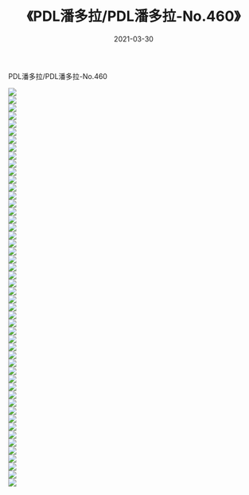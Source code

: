 ﻿---
layout: post
title:  《PDL潘多拉/PDL潘多拉-No.460》
date:   2021-03-30
img: http://img.660000.xyz/Sharelink/网络美图/2021/PDL潘多拉/PDL潘多拉-No.460/000.jpg
categories: [美女, 清纯, 唯美]
---

PDL潘多拉/PDL潘多拉-No.460

 ![](http://img.660000.xyz/Sharelink/网络美图/2021/PDL潘多拉/PDL潘多拉-No.460/001.jpg) <br>![](http://img.660000.xyz/Sharelink/网络美图/2021/PDL潘多拉/PDL潘多拉-No.460/002.jpg) <br>![](http://img.660000.xyz/Sharelink/网络美图/2021/PDL潘多拉/PDL潘多拉-No.460/003.jpg) <br>![](http://img.660000.xyz/Sharelink/网络美图/2021/PDL潘多拉/PDL潘多拉-No.460/004.jpg) <br>![](http://img.660000.xyz/Sharelink/网络美图/2021/PDL潘多拉/PDL潘多拉-No.460/005.jpg) <br>![](http://img.660000.xyz/Sharelink/网络美图/2021/PDL潘多拉/PDL潘多拉-No.460/006.jpg) <br>![](http://img.660000.xyz/Sharelink/网络美图/2021/PDL潘多拉/PDL潘多拉-No.460/007.jpg) <br>![](http://img.660000.xyz/Sharelink/网络美图/2021/PDL潘多拉/PDL潘多拉-No.460/008.jpg) <br>![](http://img.660000.xyz/Sharelink/网络美图/2021/PDL潘多拉/PDL潘多拉-No.460/009.jpg) <br>![](http://img.660000.xyz/Sharelink/网络美图/2021/PDL潘多拉/PDL潘多拉-No.460/010.jpg) <br>![](http://img.660000.xyz/Sharelink/网络美图/2021/PDL潘多拉/PDL潘多拉-No.460/011.jpg) <br>![](http://img.660000.xyz/Sharelink/网络美图/2021/PDL潘多拉/PDL潘多拉-No.460/012.jpg) <br>![](http://img.660000.xyz/Sharelink/网络美图/2021/PDL潘多拉/PDL潘多拉-No.460/013.jpg) <br>![](http://img.660000.xyz/Sharelink/网络美图/2021/PDL潘多拉/PDL潘多拉-No.460/014.jpg) <br>![](http://img.660000.xyz/Sharelink/网络美图/2021/PDL潘多拉/PDL潘多拉-No.460/015.jpg) <br>![](http://img.660000.xyz/Sharelink/网络美图/2021/PDL潘多拉/PDL潘多拉-No.460/016.jpg) <br>![](http://img.660000.xyz/Sharelink/网络美图/2021/PDL潘多拉/PDL潘多拉-No.460/017.jpg) <br>![](http://img.660000.xyz/Sharelink/网络美图/2021/PDL潘多拉/PDL潘多拉-No.460/018.jpg) <br>![](http://img.660000.xyz/Sharelink/网络美图/2021/PDL潘多拉/PDL潘多拉-No.460/019.jpg) <br>![](http://img.660000.xyz/Sharelink/网络美图/2021/PDL潘多拉/PDL潘多拉-No.460/020.jpg) <br>![](http://img.660000.xyz/Sharelink/网络美图/2021/PDL潘多拉/PDL潘多拉-No.460/021.jpg) <br>![](http://img.660000.xyz/Sharelink/网络美图/2021/PDL潘多拉/PDL潘多拉-No.460/022.jpg) <br>![](http://img.660000.xyz/Sharelink/网络美图/2021/PDL潘多拉/PDL潘多拉-No.460/023.jpg) <br>![](http://img.660000.xyz/Sharelink/网络美图/2021/PDL潘多拉/PDL潘多拉-No.460/024.jpg) <br>![](http://img.660000.xyz/Sharelink/网络美图/2021/PDL潘多拉/PDL潘多拉-No.460/025.jpg) <br>![](http://img.660000.xyz/Sharelink/网络美图/2021/PDL潘多拉/PDL潘多拉-No.460/026.jpg) <br>![](http://img.660000.xyz/Sharelink/网络美图/2021/PDL潘多拉/PDL潘多拉-No.460/027.jpg) <br>![](http://img.660000.xyz/Sharelink/网络美图/2021/PDL潘多拉/PDL潘多拉-No.460/028.jpg) <br>![](http://img.660000.xyz/Sharelink/网络美图/2021/PDL潘多拉/PDL潘多拉-No.460/029.jpg) <br>![](http://img.660000.xyz/Sharelink/网络美图/2021/PDL潘多拉/PDL潘多拉-No.460/030.jpg) <br>![](http://img.660000.xyz/Sharelink/网络美图/2021/PDL潘多拉/PDL潘多拉-No.460/031.jpg) <br>![](http://img.660000.xyz/Sharelink/网络美图/2021/PDL潘多拉/PDL潘多拉-No.460/032.jpg) <br>![](http://img.660000.xyz/Sharelink/网络美图/2021/PDL潘多拉/PDL潘多拉-No.460/033.jpg) <br>![](http://img.660000.xyz/Sharelink/网络美图/2021/PDL潘多拉/PDL潘多拉-No.460/034.jpg) <br>![](http://img.660000.xyz/Sharelink/网络美图/2021/PDL潘多拉/PDL潘多拉-No.460/035.jpg) <br>![](http://img.660000.xyz/Sharelink/网络美图/2021/PDL潘多拉/PDL潘多拉-No.460/036.jpg) <br>![](http://img.660000.xyz/Sharelink/网络美图/2021/PDL潘多拉/PDL潘多拉-No.460/037.jpg) <br>![](http://img.660000.xyz/Sharelink/网络美图/2021/PDL潘多拉/PDL潘多拉-No.460/038.jpg) <br>![](http://img.660000.xyz/Sharelink/网络美图/2021/PDL潘多拉/PDL潘多拉-No.460/039.jpg) <br>![](http://img.660000.xyz/Sharelink/网络美图/2021/PDL潘多拉/PDL潘多拉-No.460/040.jpg) <br>![](http://img.660000.xyz/Sharelink/网络美图/2021/PDL潘多拉/PDL潘多拉-No.460/041.jpg) <br>![](http://img.660000.xyz/Sharelink/网络美图/2021/PDL潘多拉/PDL潘多拉-No.460/042.jpg) <br>![](http://img.660000.xyz/Sharelink/网络美图/2021/PDL潘多拉/PDL潘多拉-No.460/043.jpg) <br>![](http://img.660000.xyz/Sharelink/网络美图/2021/PDL潘多拉/PDL潘多拉-No.460/044.jpg) <br>![](http://img.660000.xyz/Sharelink/网络美图/2021/PDL潘多拉/PDL潘多拉-No.460/045.jpg) <br>![](http://img.660000.xyz/Sharelink/网络美图/2021/PDL潘多拉/PDL潘多拉-No.460/046.jpg) <br>![](http://img.660000.xyz/Sharelink/网络美图/2021/PDL潘多拉/PDL潘多拉-No.460/047.jpg) <br>![](http://img.660000.xyz/Sharelink/网络美图/2021/PDL潘多拉/PDL潘多拉-No.460/048.jpg) <br>![](http://img.660000.xyz/Sharelink/网络美图/2021/PDL潘多拉/PDL潘多拉-No.460/049.jpg) <br>![](http://img.660000.xyz/Sharelink/网络美图/2021/PDL潘多拉/PDL潘多拉-No.460/050.jpg) <br>